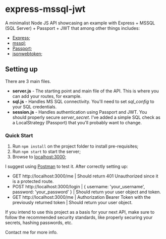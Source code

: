 # express-mssql-jwt

A minimalist Node JS API showcasing an example with Express + MSSQL (SQL Server) + Passport + JWT that among other things includes:

* [Express](http://expressjs.com/);
* [mssql](https://www.npmjs.com/package/mssql);
* [Passport](http://www.passportjs.org/);
* [jsonwebtoken](https://www.npmjs.com/package/jsonwebtoken);

## Setting up

There are 3 main files.
* **server.js** - The starting point and main file of the API. This is where you can add your routes, for example.
* **sql.js** - Handles MS SQL connectivity. You'll need to set *sql_config* to your SQL credentials.
* **session.js** - Handles authentication using Passport and JWT. You should properly secure *server_secret*. I've added a simple SQL check as a LocalStrategy (Passport) that you'll probably want to change.

### Quick Start
1. Run `npm install` on the project folder to install pre-requisites;
2. Run `npm start` to start the server;
3. Browse to [localhost:3000](http://localhost:3000);

I suggest using [Postman](https://www.getpostman.com/) to test it.
After correctly setting up:
* GET http://localhost:3000/me |
Should return 401 Unauthorized since it is a protected route.
* POST http://localhost:3000/login | { username: 'your_username', password: 'your_password' } | Should return your user object and token.
* GET http://localhost:3000/me | Authorization Bearer Token with the previously returned token | Should return your user object.

If you intend to use this project as a basis for your next API, make sure to follow the recommended security standards, like properly securing your secrets, hashing passwords, etc.

Contact me for more info.